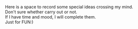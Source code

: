 Here is a space to record some special ideas crossing my mind.  
Don't sure whether carry out or not.  
If I have time and mood, I will complete them.  
Just for FUN:)  
